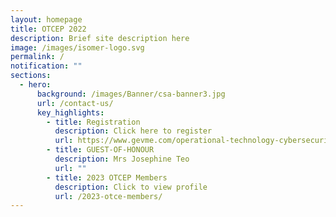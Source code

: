 ```yaml
---
layout: homepage
title: OTCEP 2022
description: Brief site description here
image: /images/isomer-logo.svg
permalink: /
notification: ""
sections:
  - hero:
      background: /images/Banner/csa-banner3.jpg
      url: /contact-us/
      key_highlights:
        - title: Registration
          description: Click here to register
          url: https://www.gevme.com/operational-technology-cybersecurity-expert-panel-otcep-forum-2023
        - title: GUEST-OF-HONOUR
          description: Mrs Josephine Teo
          url: ""
        - title: 2023 OTCEP Members
          description: Click to view profile
          url: /2023-otce-members/
---
```

